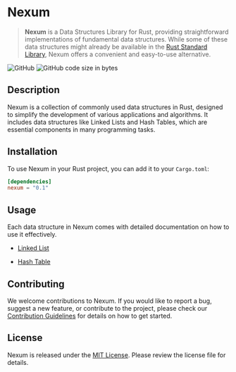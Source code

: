 # Nexum

>**Nexum** is a Data Structures Library for Rust, providing straightforward implementations of fundamental data structures. While some of these data structures might already be available in the [Rust Standard Library](https://doc.rust-lang.org/std/), Nexum offers a convenient and easy-to-use alternative.

![GitHub](https://img.shields.io/github/license/ThiagoDSMarcelino/data-structures?color=blue)
![GitHub code size in bytes](https://img.shields.io/github/languages/code-size/ThiagoDSMarcelino/data-structures)

## Description

Nexum is a collection of commonly used data structures in Rust, designed to simplify the development of various applications and algorithms. It includes data structures like Linked Lists and Hash Tables, which are essential components in many programming tasks.

## Installation

To use Nexum in your Rust project, you can add it to your `Cargo.toml`:

```toml
[dependencies]
nexum = "0.1"
```

## Usage

Each data structure in Nexum comes with detailed documentation on how to use it effectively.

* [Linked List](docs/linked-list.md)

* [Hash Table](docs/hash-table.md)

## Contributing

We welcome contributions to Nexum. If you would like to report a bug, suggest a new feature, or contribute to the project, please check our [Contribution Guidelines](CONTRIBUTING.md) for details on how to get started.

## License
Nexum is released under the [MIT License](LICENSE). Please review the license file for details.